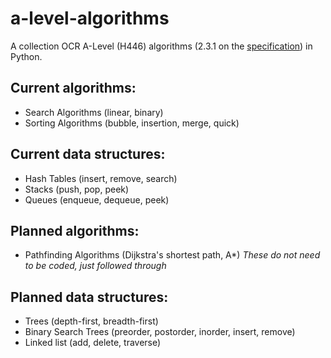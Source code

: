# a-level-algorithms

A collection OCR A-Level (H446) algorithms (2.3.1 on the [specification](https://www.ocr.org.uk/Images/170844-specification-accredited-a-level-gce-computer-science-h446.pdf)) in Python. 

## Current algorithms:
- Search Algorithms (linear, binary)
- Sorting Algorithms (bubble, insertion, merge, quick)

## Current data structures:
- Hash Tables (insert, remove, search)
- Stacks (push, pop, peek)
- Queues (enqueue, dequeue, peek)

## Planned algorithms:
- Pathfinding Algorithms (Dijkstra's shortest path, A\*) *These do not need to be coded, just followed through*

## Planned data structures:
- Trees (depth-first, breadth-first)
- Binary Search Trees (preorder, postorder, inorder, insert, remove)
- Linked list (add, delete, traverse)
